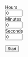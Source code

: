 <!DOCTYPE html>
<html>
<head>
<title>Timer</title>
</head>
<body>
<div class="listOfTimers">
	<div><p id="timeLeft"></p></div>	
    <div class="message"></div>
    <div class="alarmTime"></div>
	<div class="add">
		<label>Hours<br><input id="hours" type="number" value="0" min="0" max="24" onkeyup="enforceMinMax(this)">
		</label><br>
		<label>Minutes<br><input id="minutes" type="number" value="0" min="0" max="60" onkeyup="enforceMinMax(this)">
		</label><br>
		<label>Seconds<br><input id="seconds" type="number" value="0" min="0" max="60" onkeyup="enforceMinMax(this)">
		</label><br><br>
		<button id="startTimer" type="button">Start</button>
	</div>	
</div>
<script src="timer.js"></script>
<audio id="alarmSound" src="https://user-images.githubusercontent.com/19853553/184044130-7b8bf293-3282-418a-862a-4ef94991a8a6.mp4" preload="auto"></audio>
</body>
</html>
